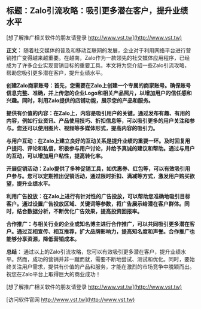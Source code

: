 ## **标题：Zalo引流攻略：吸引更多潜在客户，提升业绩水平**

[想了解推广相关软件的朋友请登录 http://www.vst.tw](http://www.vst.tw)

**正文：**
随着社交媒体的普及和移动互联网的发展，企业对于利用网络平台进行营销推广变得越来越重要。在越南，Zalo作为一款领先的社交媒体应用程序，已经成为了许多企业实现营销目标的重要工具。本文将为您介绍一些Zalo引流攻略，帮助您吸引更多潜在客户，提升业绩水平。

**创建Zalo商家账号：首先，您需要在Zalo上创建一个专属的商家账号。确保账号信息完整、准确，并上传您的企业Logo和相关产品照片，以增加用户的信任感和兴趣。同时，利用Zalo提供的店铺功能，展示您的产品和服务。**

**提供有价值的内容：在Zalo上，内容是吸引用户的关键。通过发布有趣、有用的内容，例如行业资讯、产品使用技巧、折扣信息等，可以吸引更多的用户关注和参与。您还可以使用图片、视频等多媒体形式，提高内容的吸引力。**

**与用户互动：在Zalo上建立良好的互动关系是提升业绩的重要一环。及时回复用户提问、评论和私信，积极参与用户讨论，并给予真诚的建议和帮助。通过与用户的互动，可以增加用户粘性，提高转化率。**

**开展促销活动：Zalo提供了多种促销工具，如优惠券、红包等，可以有效吸引用户参与。您可以定期推出促销活动，通过限时折扣、满减等方式，激发用户购买欲望，提升业绩水平。**

**利用广告投放：在Zalo上进行有针对性的广告投放，可以帮助您准确地吸引目标客户。通过设置广告投放区域、关键词等参数，将广告展示给潜在客户群体。同时，结合数据分析，不断优化广告效果，提高投资回报率。**

**合作推广：与相关行业的企业或知名博主进行合作推广，可以共同吸引更多潜在客户。通过互相宣传、相互推荐，扩大品牌影响力，提高知名度和声誉。合作推广也能够分享资源，降低营销成本。**

**总结：**
通过以上的Zalo引流攻略，您可以有效吸引更多潜在客户，提升业绩水平。然而，成功的营销并非一蹴而就，需要不断地尝试、测试和优化。同时，要始终关注用户需求，提供有价值的产品和服务，才能在激烈的市场竞争中脱颖而出。祝您在Zalo平台上取得巨大的商业成功！

[想了解推广相关软件的朋友请登录 http://www.vst.tw](http://www.vst.tw)


[访问软件官网 http://www.vst.tw](http://www.vst.tw)
